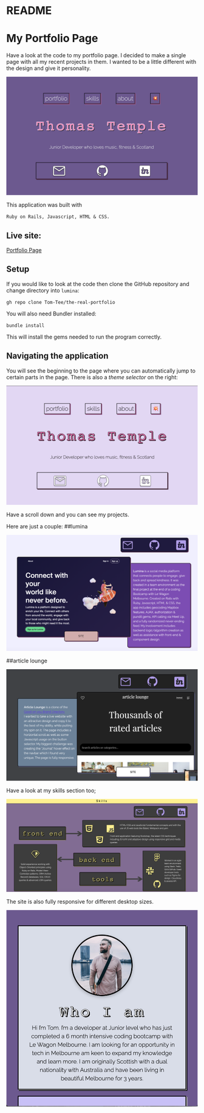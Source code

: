 # README
# My Portfolio Page

Have a look at the code to my portfolio page. I decided to make a single page with all my recent projects in them. I wanted to be a little different with the design and give it personality. 

![UI - Home](docs/home.png)

This application was built with
```
Ruby on Rails, Javascript, HTML & CSS.
```

## Live site:

[Portfolio Page](https:/www.thomastemple.dev/)

## Setup

If you would like to look at the code then clone the GitHub repository and change directory into `lumina`:
```
gh repo clone Tom-Tee/the-real-portfolio
```

You will also need Bundler installed:
```
bundle install
```
This will install the gems needed to run the program correctly.

## Navigating the application

You will see the beginning to the page where you can automatically jump to certain parts in the page. There is also a *theme selector* on the right:

![UI - toggle](docs/home-toggle.png)

Have a scroll down and you can see my projects.

Here are just a couple:
##lumina

![UI - lumina](docs/lumina.png)

##article lounge

![UI - article](docs/article.png)

Have a look at my skills section too;

![UI - article](docs/skills.png)

The site is also fully responsive for different desktop sizes.

![UI - response](docs/response.png)

